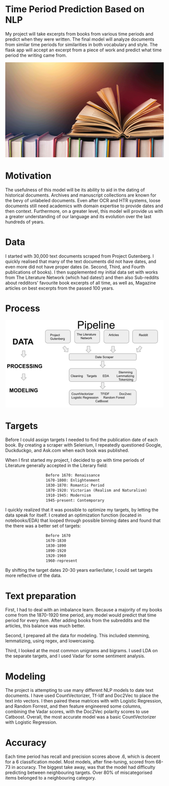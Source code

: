 # Time Period Prediction Based on NLP

My project will take excerpts from books from various time periods and predict when they were written. The final model will
analyze documents from similar time periods for similarities in both vocabulary and style. The flask app will accept an excerpt from a piece of work
and predict what time period the writing came from.

<img src='projectname/static/images/books.png' alt='beerphoto'>


# Motivation

The usefulness of this model will be its ability to aid in the dating of historical documents. Archives and manuscript collections are known for the bevy of unlabeled documents. Even after OCR and HTR systems, loose documents still need academics with domain expertise to provide dates and then context. Furthermore, on a greater level, this model will provide us with a greater understanding of our language and its evolution over the last hundreds of years.


# Data

I started with 30,000 text documents scraped from Project Gutenberg. I quickly realised that many of the text documents did not have dates, and even more did not have proper dates (ie. Second, Third, and Fourth publications of books). I then supplemented my initial data set with works from The Literature Network (which had dates!) and then also Sub-reddits about redditors' favourite book excerpts of all time, as well as, Magazine articles on best excerpts from the passed 100 years.

# Process

<img src='projectname/static/images/workflow2.png' alt='workflow'>

# Targets

Before I could assign targets I needed to find the publication date of each book. By creating a scraper with Selenium, I repeatedly questioned Google, Duckduckgo, and Ask.com when each book was published. 

When I first started my project, I decided to go with time periods of Literature generally accepted in the Literary field:

                      Before 1670: Renaissance
                      1670-1800: Enlightenment
                      1830-1870: Romantic Period
                      1870-1920: Victorian (Realism and Naturalism)
                      1910-1945: Modernism
                      1945-present: Contemporary

I quickly realized that it was possible to optimize my targets, by letting the data speak for itself. I created an optimization function (located in notebooks/EDA) that looped through possible binning dates and found that the there was a better set of targets:

                      Before 1670
                      1670-1830
                      1830-1890
                      1890-1920
                      1920-1960
                      1960-represent

By shifting the target dates 20-30 years earlier/later, I could set targets more reflective of the data.

# Text preparation

First, I had to deal with an imbalance learn. Because a majority of my books come from the 1870-1920 time period, any model would predict that time period for every item. After adding books from the subreddits and the articles, this balance was much better.

Second, I prepared all the data for modeling. This included stemming, lemmatizing, using regex, and lowercasing.

Third, I looked at the most common unigrams and bigrams. I used LDA on the separate targets, and I used Vadar for some sentiment analysis.

# Modeling

The project is attempting to use many different NLP models to date text documents. I have used CountVectorizer, Tf-Idf and Doc2Vec to place the text into vectors. I then paired these matrices with with Logistic Regression, and Random Forrest, and then feature engineered some columns, combining the Vadar scores, with the Doc2Vec polarity scores to use Catboost. Overall, the most accurate model was a basic CountVectorizer with Logistic Regression.

#  Accuracy  

Each time period has recall and precision scores above .6, which is decent for a 6 classification model. Most models, after fine-tuning, scored from 68-73 in accuracy. The biggest take away, was that the model had difficulty predicting between neighbouring targets. Over 80% of miscategorised items belonged to a neighbouring category.
